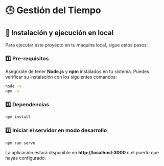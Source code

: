 # 🕒 Gestión del Tiempo  


## 🚀 Instalación y ejecución en local
Para ejecutar este proyecto en tu máquina local, sigue estos pasos:

### 1️⃣ Pre-requisitos
Asegúrate de tener **Node.js** y **npm** instalados en tu sistema. Puedes verificar su instalación con los siguientes comandos:

```sh
node -v
npm -v
```

### 2️⃣ Dependencias
```sh
npm install
```

### 3️⃣ Iniciar el servidor en modo desarrollo
```sh
npm run serve
```

La aplicación estará disponible en **http://localhost:3000** o el puerto que hayas configurado.

